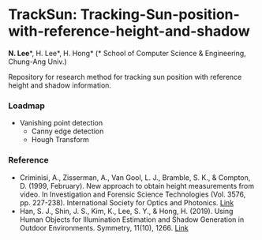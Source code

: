 # TrackSun: Tracking-Sun-position-with-reference-height-and-shadow
**N. Lee**\*, H. Lee*, H. Hong* (* School of Computer Science & Engineering, Chung-Ang Univ.)    

Repository for research method for tracking sun position with reference height and shadow information.  


### Loadmap
- Vanishing point detection
  - Canny edge detection
  - Hough Transform

### Reference
- Criminisi, A., Zisserman, A., Van Gool, L. J., Bramble, S. K., & Compton, D. (1999, February). New approach to obtain height measurements from video. In Investigation and Forensic Science Technologies (Vol. 3576, pp. 227-238). International Society for Optics and Photonics. [Link](https://www.spiedigitallibrary.org/conference-proceedings-of-spie/3576/0000/New-approach-to-obtain-height-measurements-from-video/10.1117/12.334540.full?SSO=1)
- Han, S. J., Shin, J. S., Kim, K., Lee, S. Y., & Hong, H. (2019). Using Human Objects for Illumination Estimation and Shadow Generation in Outdoor Environments. Symmetry, 11(10), 1266. [Link](https://www.mdpi.com/2073-8994/11/10/1266)
